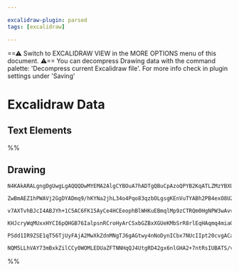 ```yaml
---

excalidraw-plugin: parsed
tags: [excalidraw]

---
```

==⚠  Switch to EXCALIDRAW VIEW in the MORE OPTIONS menu of this document. ⚠== You can decompress Drawing data with the command palette: 'Decompress current Excalidraw file'. For more info check in plugin settings under 'Saving'


# Excalidraw Data

## Text Elements
%%
## Drawing
```compressed-json
N4KAkARALgngDgUwgLgAQQQDwMYEMA2AlgCYBOuA7hADTgQBuCpAzoQPYB2KqATLZMzYBXUtiRoIACyhQ4zZAHoFAc0JRJQgEYA6bGwC2CgF7N6hbEcK4OCtptbErHALRY8RMpWdx8Q1TdIEfARcZgRmBShcZQUebQBObR4aOiCEfQQOKGZuAG1wMFAwYogSbgZ9AHUAdgAxIQAWAGsAGQB5eg4KegBBACVmIyNMABUU4shYRHLA7CiOZWDxksxu

ZwBmAEZ1hPWAVj2GgDYADmq9/hKYNa2jhL34o4Pqo83qzbOLgsgKEnVuTYABh2PB4exO8U2UPWPBOmzBl0gkgQhGU0m4PHh2iODT2UKBJ3W8RODXWJ0REGsi3EqEBFOYUFIbCaCAAwmx8GxSOUAMSbBD8/nLSCaXDYJrKJlCDjEdmc7kSRnWZhwXCBLLCiAAM0I+HwAGVYEsJIIPJqGUyWZU/pIMfTGcyEIaYMb0KayhSpWiOOEcmhNhS2KrsGpr

v7AXTvhBJcI4ABJYh+1C5AC6FK15AyCe4HCEeophBlWHKuEBmqlMp9zCTRQm0HgNPW3wAvvSEAhiADAQ1NkdTvF4usKYwWOwuP74sOmKxOAA5ThiAF7WHwo6A+JfOuEZgAETSUA73EZQgQFM0whlAFFghksknc/mo0I4MRcAfO/7qg1Qd/3hGSRSRAcE0OZ5vggFsOKh5oFqBBhAUzbgGmdC4HAcCGm+NK1tAyIZOURBolAywMIQCAUAAQmKEoVr

KHJcryWqMUxxHYCI6pQHGB76IalpsnRCroHyArCSxbGZBxXGUeKMbSrR8rlEqHAqmq4miaQ7GcektS6gaRo0hA7qdpcECsep4madxDpWjadoFCZYlZBZPGOs6roGRyHp2aZGlcX0wjer6ALGd55lcW0wahl2kYlCFjlcbUnBQLUuD6LqYaoJukCxRJWmJfqhBGDSPDRVlDk5foIxYFAPQEeO6DBFqRHBWVTlRKQ1XqWwFDIrgH6oA+4FeS1XGXjK

PSdd1IR9ZSE1qT56TjUyFAjA2MwXkZdnMNgTJ6gAGtwy4nNoDynICbx7NUcIIpt20cvgACa3BknERw8PEgKwjCwLwplEBGGwBjcLWkD0AQJ4YghzVmXF6R+bJVZJhANHEZKJD5YVGIldGpBowecAHcZqPEAAsmwxAIKNuCaMEfWwfgYSEzjcn0WgwMQORHLTaQyiigAFJi1TULwbxCwLQuAsdACUmp9Agyh5mqMw87g/PrHSvBq6Lmu0lLECQ0N0

NQM5LLhVAY73mBxkZilCCy0WOMLEDUaZFTNNHqQJ4UtgRD42gx6nlGHA2+7ntRsIUBATS/v6yUdgAFYIHMzD6kHcCk+TlPU9BqB0wzdlimbjAjAD+BO3WUz6WEwRzGOmqsQyBgrdMaADRBUG03BAd1vgoTVTXRcl6BeoIeArZ0DqwQ1ohzZAA===
```
%%